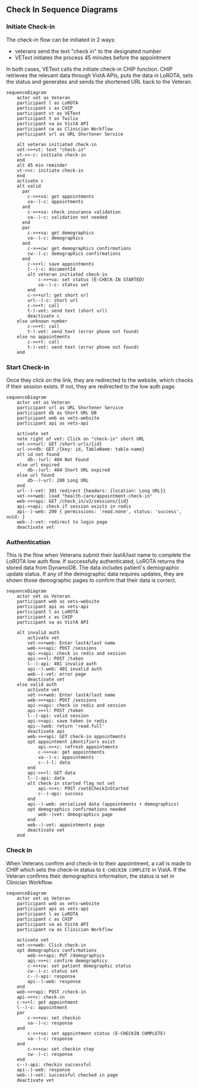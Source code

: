 ## Check In Sequence Diagrams

### Initiate Check-in
The check-in flow can be initiated in 2 ways: 
* veterans send the text "check in" to the designated number
* VEText initiates the process 45 minutes before the appointment

In both cases, VEText calls the initiate check-in CHIP function. CHIP retrieves the relevant data through VistA APIs, puts the data in LoROTA, sets the status and generates and sends the shortened URL back to the Veteran.

```mermaid
sequenceDiagram
    actor vet as Veteran
    participant l as LoROTA
    participant c as CHIP
    participant vt as VEText
    participant t as Twilio
    participant va as VistA API
    participant cw as Clinician Workflow
    participant url as URL Shortener Service

    alt veteran initiated check-in
    vet->>+vt: text "check-in"
    vt->>-c: initiate check-in
    end
    alt 45 min reminder
    vt->>c: initiate check-in
    end
    activate c
    alt valid
      par
        c->>+va: get appointments
        va--)-c: appointments
      and
        c->>+va: check insurance validation
        va--)-c: validation not needed
      end
      par
        c->>+va: get demographics
        va--)-c: demographics
      and
        c->>+cw: get demographics confirmations
        cw--)-c: demographics confirmations
      end
        c->>+l: save appointments
        l--)-c: documentId
        alt veteran initiated check-in
            c->>+va: set status (E-CHECK-IN STARTED)
            va--)-c: status set
        end
        c->>+url: get short url
        url--)-c: short url
        c->>+t: call
        t-)-vet: send text (short url)
        deactivate c
    else unknown number
        c->>+t: call
        t-)-vet: send text (error phone not found)
    else no appointments
        c->>+t: call
        t-)-vet: send text (error phone not found)
    end
```

### Start Check-in
Once they click on the link, they are redirected to the website, which checks if their session exists. If not, they are redirected to the low auth page.

```mermaid
sequenceDiagram
    actor vet as Veteran
    participant url as URL Shortener Service
    participant db as Short URL DB
    participant web as vets-website
    participant api as vets-api

    activate vet
    note right of vet: Click on "check-in" short URL
    vet->>+url: GET /short-urls/{id}
    url->>+db: GET /{key: id, TableName: table-name}
    alt id not found 
        db--)url: 404 Not Found
    else url expired
        db--)url: 404 Short URL expired
    else url found
        db--)-url: 200 Long URL
    end
    url--)-vet: 301 redirect {headers: {location: Long URL}}
    vet->>+web: load "health-care/appointment-check-in"
    web->>+api: GET /check_in/v2/sessions/{id}
    api->>api: check if session exists in redis
    api--)-web: 200 { permissions: 'read.none', status: 'success', uuid: }
    web--)-vet: redirect to login page
    deactivate vet
```

### Authentication
This is the flow when Veterans submit their last4/last name to complete the LoROTA low auth flow. If successfully authenticated, LoROTA returns the stored data from DynamoDB. The data includes patient's demographic update status. If any of the demographic data requires updates, they are shown those demographic pages to confirm that their data is correct.

```mermaid
sequenceDiagram
    actor vet as Veteran
    participant web as vets-website
    participant api as vets-api
    participant l as LoROTA
    participant c as CHIP
    participant va as VistA API

    alt invalid auth
        activate vet
        vet->>+web: Enter last4/last name
        web->>+api: POST /sessions
        api->>api: check in redis and session
        api->>+l: POST /token
        l--)-api: 401 invalid auth
        api--)-web: 401 invalid auth
        web--)-vet: error page
        deactivate vet
    else valid auth
        activate vet
        vet->>+web: Enter last4/last name
        web->>+api: POST /sessions
        api->>api: check in redis and session
        api->>+l: POST /token
        l--)-api: valid session
        api->>api: save token in redis
        api--)web: return 'read.full'
        deactivate api
        web->>+api: GET check-in appointments
        opt appointment identifiers exist
            api->>+c: refresh appointments
            c->>+va: get appointments
            va--)-c: appointments
            c--)-l: data
        end
        api->>+l: GET data
        l--)-api: data
        alt check-in started flag not set
            api->>+c: POST /setECheckInStarted
            c--)-api: success
        end
        api--)-web: serialized data (appointments + demographics)
        opt demographics confirmations needed
            web--)vet: demographics page
        end
        web--)-vet: appointments page
        deactivate vet
    end
```

### Check In
When Veterans confirm and check-in to their appointment, a call is made to CHIP which sets the check-in status to `E-CHECKIN COMPLETE` in VistA. If the Veteran confirms their demographics information, the status is set in Clinician Workflow.

```mermaid
sequenceDiagram
    actor vet as Veteran
    participant web as vets-website
    participant api as vets-api
    participant l as LoROTA
    participant c as CHIP
    participant va as VistA API
    participant cw as Clinician Workflow

    activate vet
    vet->>+web: Click check-in
    opt demographics confirmations
        web->>+api: PUT /demographics
        api->>+c: confirm demographics
        c->>+cw: set patient demographic status
        cw--)-c: status set
        c--)-api: response
        api--)-web: response
    end
    web->>+api: POST /check-in
    api->>+c: check-in
    c->>+l: get appointment
    l--)-c: appointment
    par
        c->>+va: set checkin
        va--)-c: response
    and
        c->>+va: set appointment status (E-CHECKIN COMPLETE)
        va--)-c: response
    and
        c->>+cw: set checkin step
        cw--)-c: response
    end
    c--)-api: checkin successful
    api--)-web: response
    web--)-vet: successful checked in page
    deactivate vet
```

